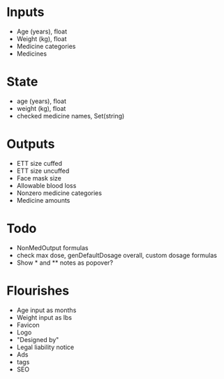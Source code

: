 # Inputs

- Age (years), float
- Weight (kg), float
- Medicine categories
- Medicines

# State

- age (years), float
- weight (kg), float
- checked medicine names, Set(string)

# Outputs

- ETT size cuffed
- ETT size uncuffed
- Face mask size
- Allowable blood loss
- Nonzero medicine categories
- Medicine amounts

# Todo

- NonMedOutput formulas
- check max dose, genDefaultDosage overall, custom dosage formulas
- Show \* and \*\* notes as popover?

# Flourishes

- Age input as months
- Weight input as lbs
- Favicon
- Logo
- "Designed by"
- Legal liability notice
- Ads
- <meta> tags
- SEO
